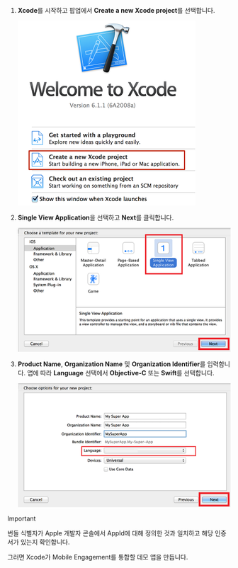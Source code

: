 1. **Xcode**를 시작하고 팝업에서 **Create a new Xcode project**를 선택합니다.
   
    ![](./media/mobile-engagement-create-new-ios-app/xcode-new-project.png)
2. **Single View Application**을 선택하고 **Next**를 클릭합니다.
   
    ![](./media/mobile-engagement-create-new-ios-app/xcode-simple-view.png)
3. **Product Name**, **Organization Name** 및 **Organization Identifier**를 입력합니다. 앱에 따라 **Language** 선택에서 **Objective-C** 또는 **Swift**를 선택합니다.
   
    ![](./media/mobile-engagement-create-new-ios-app/xcode-project-props.png)

> [!IMPORTANT]
> 번들 식별자가 Apple 개발자 콘솔에서 AppId에 대해 정의한 것과 일치하고 해당 인증서가 있는지 확인합니다. 
> 
> 

그러면 Xcode가 Mobile Engagement를 통합할 데모 앱을 만듭니다.



<!--HONumber=Nov16_HO2-->


